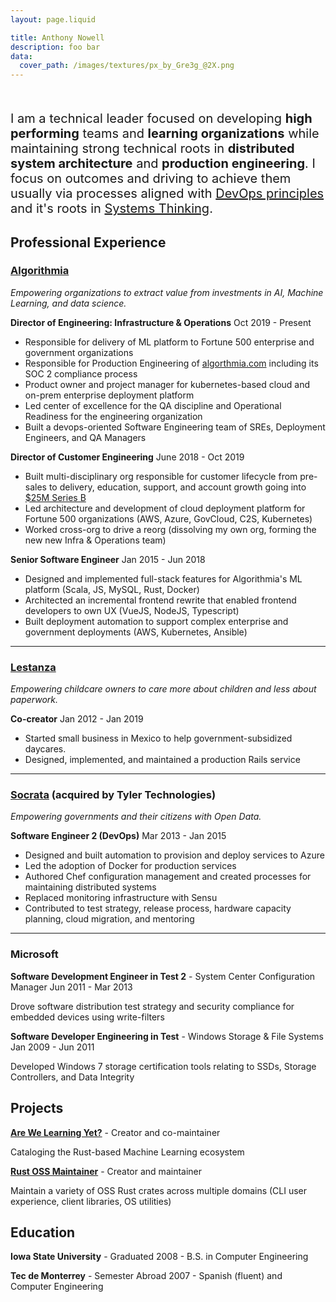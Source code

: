 ```yaml
---
layout: page.liquid

title: Anthony Nowell
description: foo bar
data:
  cover_path: /images/textures/px_by_Gre3g_@2X.png
---
```


<div style="font-size: 20px; margin-top: 50px;">

I am a technical leader focused on developing **high performing** teams and **learning organizations** while maintaining strong technical roots in **distributed system architecture** and **production engineering**. I focus on outcomes and driving to achieve them usually via processes aligned with [DevOps principles](https://medium.com/ibm-garage/the-modern-devops-manifesto-f06c82964722) and it's roots in [Systems Thinking](https://opensource.com/article/18/3/how-apply-systems-thinking-devops).
</div>

<div class="ribbon ribbon-orange">

## Professional Experience

</div>

### [Algorithmia](https://algorithmia.com)

_Empowering organizations to extract value from investments in AI, Machine Learning, and data science._

**Director of Engineering: Infrastructure & Operations** <date>Oct 2019 - Present</date>

- Responsible for delivery of ML platform to Fortune 500 enterprise and government organizations
- Responsible for Production Engineering of [algorthmia.com](algorithmia.com) including its SOC 2 compliance process
- Product owner and project manager for kubernetes-based cloud and on-prem enterprise deployment platform
- Led center of excellence for the QA discipline and Operational Readiness for the engineering organization
- Built a devops-oriented Software Engineering team of SREs, Deployment Engineers, and QA Managers

**Director of Customer Engineering** <date>June 2018 - Oct 2019</date>

- Built multi-disciplinary org responsible for customer lifecycle from pre-sales to delivery, education, support, and account growth going into [$25M Series B](https://techcrunch.com/2019/05/14/algorithmia-raises-25m-series-b-for-its-ai-automation-platform/)
- Led architecture and development of cloud deployment platform for Fortune 500 organizations (AWS, Azure, GovCloud, C2S, Kubernetes)
- Worked cross-org to drive a reorg (dissolving my own org, forming the new new Infra & Operations team)

**Senior Software Engineer** <date>Jan 2015 - Jun 2018</date>
- Designed and implemented full-stack features for Algorithmia's ML platform (Scala, JS, MySQL, Rust, Docker)
- Architected an incremental frontend rewrite that enabled frontend developers to own UX (VueJS, NodeJS, Typescript)
- Built deployment automation to support complex enterprise and government deployments (AWS, Kubernetes, Ansible)

---

### [Lestanza](https://web.archive.org/web/20180820014451/https://lestanza.com/)

_Empowering childcare owners to care more about children and less about paperwork._

**Co-creator** <date>Jan 2012 - Jan 2019</date>

- Started small business in Mexico to help government-subsidized daycares.
- Designed, implemented, and maintained a production Rails service

---

### [Socrata](https://web.archive.org/web/20150115093032/http://www.socrata.com/) (acquired by Tyler Technologies)

_Empowering governments and their citizens with Open Data._

**Software Engineer 2 (DevOps)** <date>Mar 2013 - Jan 2015</date>

- Designed and built automation to provision and deploy services to Azure
- Led the adoption of Docker for production services
- Authored Chef configuration management and created processes for maintaining distributed systems
- Replaced monitoring infrastructure with Sensu
- Contributed to test strategy, release process, hardware capacity planning, cloud migration, and mentoring

---

### Microsoft

**Software Development Engineer in Test 2** - System Center Configuration Manager <date>Jun 2011 - Mar 2013</date>

Drove software distribution test strategy and security compliance for embedded devices using write-filters

**Software Developer Engineering in Test** - Windows Storage & File Systems <date>Jan 2009 - Jun 2011</date>

Developed Windows 7 storage certification tools relating to SSDs, Storage Controllers, and Data Integrity 

<div class="ribbon ribbon-green">

## Projects

</div>

**[Are We Learning Yet?](http://arewelearningyet.com)** - Creator and co-maintainer

Cataloging the Rust-based Machine Learning ecosystem

**[Rust OSS Maintainer](https://crates.io/users/anowell?sort=recent-downloads)** - Creator and maintainer

Maintain a variety of OSS Rust crates across multiple domains (CLI user experience, client libraries, OS utilities)



<div class="ribbon ribbon-blue">

## Education

</div>

**Iowa State University** - Graduated 2008 - B.S. in Computer Engineering

**Tec de Monterrey** - Semester Abroad 2007 - Spanish (fluent) and Computer Engineering


